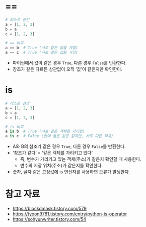 # ==

```python
# 리스트 선언
a = [1, 2, 3]
b = a
c = [1, 2, 3]

# == 비교
a == b  # True (서로 같은 값을 가짐)
a == c  # True (서로 같은 값을 가짐)
```

- 파이썬에서 값이 같은 경우 `True`, 다른 경우 `False`를 반환한다.
- 참조가 같은 다르든 상관없이 오직 ‘값’이 같은지만 확인한다.

# is

```python
# 리스트 선언
a = [1, 2, 3]
b = a
c = [1, 2, 3]

# is 비교
a is b  # True (서로 같은 객체를 가리킴)
a is c  # False (안에 들은 값은 같지만, 서로 다른 객체)
```

- A와 B의 참조가 같은 경우 `True`, 다른 경우 `False`를 반환한다.
- ‘참조가 같다’ = ‘같은 객체를 가리키고 있다’
    - 즉, 변수가 가리키고 있는 객체(주소)가 같은지 확인할 때 사용한다.
    - 변수의 저장 위치(주소)가 같은지를 확인한다.
- 숫자, 글자 같은 고정값에 is 연산자를 사용하면 오류가 발생한다.

# 참고 자료

- https://blockdmask.tistory.com/579
- https://tyoon9781.tistory.com/entry/python-is-operator
- https://sohyunwriter.tistory.com/54